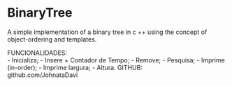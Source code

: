 # BinaryTree
A simple implementation of a binary tree in c ++ using the concept of object-ordering and templates.<br/>
<p>
   FUNCIONALIDADES: <br/>
   - Inicializa;                                
   - Insere + Contador de Tempo;              
   - Remove;                                    
   - Pesquisa;                                
   - Imprime (in-order);                        
   - Imprime largura;                           
   - Altura.                                  
   GITHUB:<br/>
    github.com/JohnataDavi <br/>

</p>
